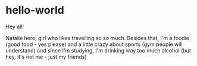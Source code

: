 # hello-world
Hey all!

Natalie here, girl who likes travelling so so much. Besides that, I'm a foodie (good food - yes please) and a little crazy about sports (gym people will understand) and since I'm studying, I'm drinking way too much alcohol (but hey, it's not me - just my friends)

